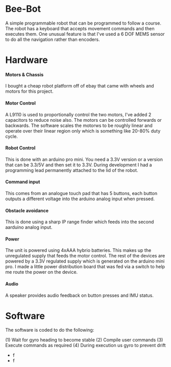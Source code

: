 # Bee-Bot

A simple programmable robot that can be programmed to follow a course.  The robot has a keyboard that accepts movement commands and then executes them.  One unusual feature is that I've used a 6 DOF MEMS sensor to do all the navigation rather than encoders.

# Hardware

#### Motors & Chassis
I bought a cheap robot platform off of ebay that came with wheels and motors for this project.

#### Motor Control
A L9110 is used to proportionally control the two motors, I've added 2 capacitors to reduce noise also.  The motors can be controlled forwards or backwards.  The software scales the motorws to be roughly linear and operate over their linear region only which is something like 20-80% duty cycle.

#### Robot Control
This is done with an arduino pro mini.  You need a 3.3V version or a version that can be 3.3/5V and then set it to 3.3V.  During development I had a programming lead permanently attached to the lid of the robot.

#### Command input
This comes from an analogue touch pad that has 5 buttons, each button outputs a different voltage into the arduino analog input when pressed.

#### Obstacle avoidance
This is done using a sharp IP range finder which feeds into the second aarduino analog input.

#### Power
The unit is powered using 4xAAA hybrio batteries. This makes up the unregulated supply that feeds the motor control.  The rest of the devices are powered by a 3.3V regulated supply which is generated on the arduino mini pro.  I made a little power distribution board that was fed via a switch to help me route the power on the device.

#### Audio 
A speaker provides audio feedback on button presses and IMU status.


# Software

The software is coded to do the following:

(1) Wait for gyro heading to become stable
(2) Compile user commands
(3) Execute commands as required
(4) During execution us gyro to prevent drift
* f
* f
